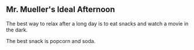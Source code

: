 ## Mr. Mueller's Ideal Afternoon

The best way to relax after a long day is to eat snacks and watch a movie in the dark.

The best snack is popcorn and soda.